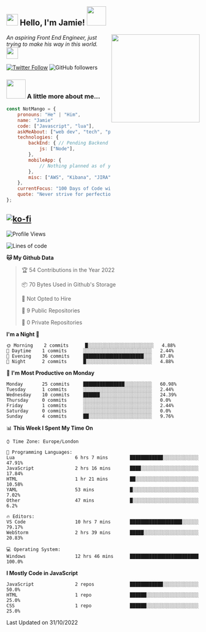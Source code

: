 <h2><img src="https://emojis.slackmojis.com/emojis/images/1531849430/4246/blob-sunglasses.gif?1531849430" width="30"/> Hello, I'm Jamie! <img src="https://media.giphy.com/media/ao9DUiTKH60XS/giphy.gif" width="50"></h2>
<img align='right' src="https://media.giphy.com/media/vLlpbDafjgHystuJ0a/giphy.gif" width="230">
<p><em>An aspiring Front End Engineer, just trying to make his way in this world.
</a><img src="https://media.giphy.com/media/WUlplcMpOCEmTGBtBW/giphy.gif" width="30">
</em></p>

[![Twitter Follow](https://img.shields.io/twitter/follow/enlistedmango?label=Follow)](https://twitter.com/intent/follow?screen_name=enlistedmango)
![GitHub followers](https://img.shields.io/github/followers/enlistedmango?label=Follow&style=social)


### <img src="https://media4.giphy.com/media/26BkNUA64zF0pCFSE/giphy.gif" width="50"> A little more about me...

```javascript
const NotMango = {
    pronouns: "He" | "Him",
    name: "Jamie"
    code: ["Javascript", "lua"],
    askMeAbout: ["web dev", "tech", "photography", "videography"],
    technologies: {
        backEnd: { // Pending Backend Knowledge
            js: ["Node"],
        },
        mobileApp: {
            // Nothing planned as of yet
        },
        misc: ["AWS", "Kibana", "JIRA", ]
    },
    currentFocus: "100 Days of Code with a focus on Front End Development",
    quote: "Never strive for perfection, aim to be 1% better each day!"
};
```
[![ko-fi](https://ko-fi.com/img/githubbutton_sm.svg)](https://ko-fi.com/N4N1FSEY4)
---

<!--START_SECTION:waka-->
![Profile Views](http://img.shields.io/badge/Profile%20Views-191-blue)

![Lines of code](https://img.shields.io/badge/From%20Hello%20World%20I%27ve%20Written-1772%20lines%20of%20code-blue)

**🐱 My Github Data** 

> 🏆 54 Contributions in the Year 2022
 > 
> 📦 70 Bytes Used in Github's Storage 
 > 
> 🚫 Not Opted to Hire
 > 
> 📜 9 Public Repositories 
 > 
> 🔑 0 Private Repositories  
 > 
**I'm a Night 🦉** 

```text
🌞 Morning    2 commits      █░░░░░░░░░░░░░░░░░░░░░░░░   4.88% 
🌆 Daytime    1 commits      ░░░░░░░░░░░░░░░░░░░░░░░░░   2.44% 
🌃 Evening    36 commits     ██████████████████████░░░   87.8% 
🌙 Night      2 commits      █░░░░░░░░░░░░░░░░░░░░░░░░   4.88%

```
📅 **I'm Most Productive on Monday** 

```text
Monday       25 commits     ███████████████░░░░░░░░░░   60.98% 
Tuesday      1 commits      ░░░░░░░░░░░░░░░░░░░░░░░░░   2.44% 
Wednesday    10 commits     ██████░░░░░░░░░░░░░░░░░░░   24.39% 
Thursday     0 commits      ░░░░░░░░░░░░░░░░░░░░░░░░░   0.0% 
Friday       1 commits      ░░░░░░░░░░░░░░░░░░░░░░░░░   2.44% 
Saturday     0 commits      ░░░░░░░░░░░░░░░░░░░░░░░░░   0.0% 
Sunday       4 commits      ██░░░░░░░░░░░░░░░░░░░░░░░   9.76%

```


📊 **This Week I Spent My Time On** 

```text
⌚︎ Time Zone: Europe/London

💬 Programming Languages: 
Lua                      6 hrs 7 mins        ████████████░░░░░░░░░░░░░   47.91% 
JavaScript               2 hrs 16 mins       ████░░░░░░░░░░░░░░░░░░░░░   17.84% 
HTML                     1 hr 21 mins        ██░░░░░░░░░░░░░░░░░░░░░░░   10.58% 
YAML                     53 mins             █░░░░░░░░░░░░░░░░░░░░░░░░   7.02% 
Other                    47 mins             █░░░░░░░░░░░░░░░░░░░░░░░░   6.2%

🔥 Editors: 
VS Code                  10 hrs 7 mins       ███████████████████░░░░░░   79.17% 
WebStorm                 2 hrs 39 mins       █████░░░░░░░░░░░░░░░░░░░░   20.83%

💻 Operating System: 
Windows                  12 hrs 46 mins      █████████████████████████   100.0%

```

**I Mostly Code in JavaScript** 

```text
JavaScript               2 repos             ████████████░░░░░░░░░░░░░   50.0% 
HTML                     1 repo              ██████░░░░░░░░░░░░░░░░░░░   25.0% 
CSS                      1 repo              ██████░░░░░░░░░░░░░░░░░░░   25.0%

```



 Last Updated on 31/10/2022
<!--END_SECTION:waka-->
